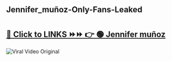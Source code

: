 
 ## Jennifer_muñoz-Only-Fans-Leaked

# <h2><a href="https://clipsfans.com/Jennifer_muñoz&ref=git">🔗 Click to LINKS ⏩⏩ 👉 🟢 Jennifer muñoz </a></h2>

<a href="https://clipsfans.com/Jennifer_muñoz&ref=git" rel="nofollow" data-target="animated-image.originalLink"><img src="https://i.ibb.co.com/xMMVF88/686577567.gif" alt="Viral Video Original" style="max-width: 100%; display: inline-block;" data-target="animated-image.originalImage"></a>
